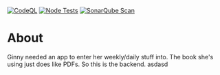[![CodeQL](https://github.com/Brutalbeard/no-bs-backend/actions/workflows/github-code-scanning/codeql/badge.svg)](https://github.com/Brutalbeard/no-bs-backend/actions/workflows/github-code-scanning/codeql)
[![Node Tests](https://github.com/Brutalbeard/no-bs-backend/actions/workflows/node-tests.yml/badge.svg)](https://github.com/Brutalbeard/no-bs-backend/actions/workflows/node-tests.yml)
[![SonarQube Scan](https://github.com/Brutalbeard/no-bs-backend/actions/workflows/sonar.yml/badge.svg)](https://github.com/Brutalbeard/no-bs-backend/actions/workflows/sonar.yml)


# About
Ginny needed an app to enter her weekly/daily stuff into. The book she's using just does like PDFs. So this is the backend.  asdasd
